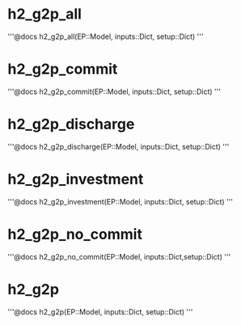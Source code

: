 # h2_g2p_all
'''@docs
h2_g2p_all(EP::Model, inputs::Dict, setup::Dict)
'''

# h2_g2p_commit
'''@docs
h2_g2p_commit(EP::Model, inputs::Dict, setup::Dict)
'''

# h2_g2p_discharge
'''@docs
h2_g2p_discharge(EP::Model, inputs::Dict, setup::Dict)
'''

# h2_g2p_investment
'''@docs
h2_g2p_investment(EP::Model, inputs::Dict, setup::Dict)
'''

# h2_g2p_no_commit
'''@docs
h2_g2p_no_commit(EP::Model, inputs::Dict,setup::Dict)
'''

# h2_g2p
'''@docs
h2_g2p(EP::Model, inputs::Dict, setup::Dict)
'''